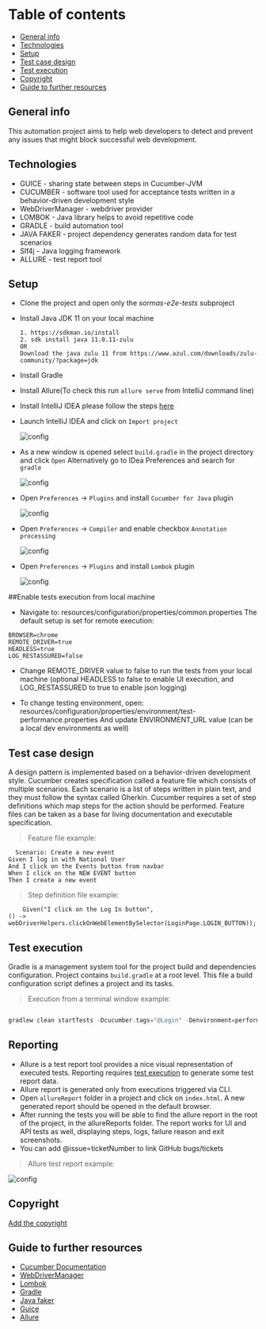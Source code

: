 # Table of contents

* [General info](#general-info)
* [Technologies](#technologies)
* [Setup](#setup)
* [Test case design](#test-case-design)
* [Test execution](#test-execution)
* [Copyright](#copyright)
* [Guide to further resources](#guide-to-further-resources)

## General info

This automation project aims to help web developers to detect and prevent any
issues that might block successful web development.

## Technologies

* GUICE - sharing state between steps in Cucumber-JVM
* CUCUMBER - software tool used for acceptance tests written in a
  behavior-driven development style
* WebDriverManager  - webdriver provider
* LOMBOK - Java library helps to avoid repetitive code
* GRADLE - build automation tool
* JAVA FAKER  - project dependency generates random data for test scenarios
* Slf4j - Java logging framework
* ALLURE - test report tool

## Setup

* Clone the project and open only the *sormas-e2e-tests* subproject

* Install Java JDK 11 on your local machine

    ```text
    1. https://sdkman.io/install
    2. sdk install java 11.0.11-zulu
  OR
  Download the java zulu 11 from https://www.azul.com/downloads/zulu-community/?package=jdk
    ```

* Install Gradle
* Install Allure(To check this run `allure serve` from IntelliJ command line)
* Install IntelliJ IDEA please follow the steps [here](https://www.jetbrains.com/idea/)
* Launch IntelliJ IDEA and click on `Import project`

  ![config](./images/sc1.png)

* As a new window is opened select `build.gradle`  in the project directory and
  click `Open`
  Alternatively go to IDea Preferences and search for `gradle`

  ![config](./images/sc2.png)
  
* Open `Preferences` -> `Plugins` and install `Cucumber for Java` plugin

   ![config](./images/sc4.png)
   
* Open `Preferences` -> `Compiler` and enable checkbox `Annotation processing`

  ![config](./images/sc6.png)
  
* Open `Preferences` -> `Plugins` and install `Lombok` plugin

   ![config](./images/sc7.png)
   
##Enable tests execution from local machine   

* Navigate to: resources/configuration/properties/common.properties
The default setup is set for remote execution:

```gherkin
BROWSER=chrome
REMOTE_DRIVER=true
HEADLESS=true 
LOG_RESTASSURED=false
```

* Change REMOTE_DRIVER value to false to run the tests from your local machine (optional HEADLESS to false to enable UI execution, and LOG_RESTASSURED to true to enable json logging)

* To change testing environment, open: resources/configuration/properties/environment/test-performance.properties
And update ENVIRONMENT_URL value (can be a local dev environments as well)
## Test case design

A design pattern is implemented based on a behavior-driven development style.
Cucumber creates specification called a feature file which consists of
multiple scenarios. Each scenario is a list of steps written in plain text, and
they must follow the syntax called Gherkin. Cucumber requires a set of step
definitions which map steps for the action should be performed. Feature files
can be taken as a base for living documentation and executable specification.

> Feature file example:

```gherkin
  Scenario: Create a new event
Given I log in with National User
And I click on the Events button from navbar
When I click on the NEW EVENT button
Then I create a new event
```

> Step definition file example:

```gherkin
    Given("I click on the Log In button",
() -> webDriverHelpers.clickOnWebElementBySelector(LoginPage.LOGIN_BUTTON));
```

## Test execution

Gradle is a management system tool for the project build and dependencies
configuration. Project contains `build.gradle` at a root level.
This file a build configuration script defines a project and its tasks.

> Execution from a terminal window example:

````gradle

gradlew clean startTests -Dcucumber.tags="@Login" -Denvironment=performance

````

## Reporting

* Allure is a test report tool provides a nice visual representation of executed
tests. Reporting requires [test execution](#test-execution) to generate some
test report data.
* Allure report is generated only from executions triggered via CLI.
* Open `allureReport` folder in a project and click on `index.html`. A new
generated report should be opened in the default browser.
* After running the tests you will be able to find the allure report in the root
of the project, in the allureReports folder.
The report works for UI and API tests as well, displaying steps, logs, failure reason and exit screenshots.
* You can add @issue=ticketNumber
to link GitHub bugs/tickets

> Allure test report example:

![config](./images/sc8.png)

## Copyright

[Add the copyright](https://github.com/hzi-braunschweig/SORMAS-Project/blob/development/docs/ADDING_LICENSE.md)

## Guide to further resources

* [Cucumber Documentation](https://cucumber.io/docs/guides/)
* [WebDriverManager](https://bonigarcia.dev/webdrivermanager/)
* [Lombok](https://projectlombok.org/)
* [Gradle](https://gradle.org/)
* [Java faker](https://github.com/DiUS/java-faker)
* [Guice](http://www.thinkcode.se/blog/2017/08/16/sharing-state-between-steps-in-cucumberjvm-using-guice)
* [Allure](https://docs.qameta.io/allure/)
